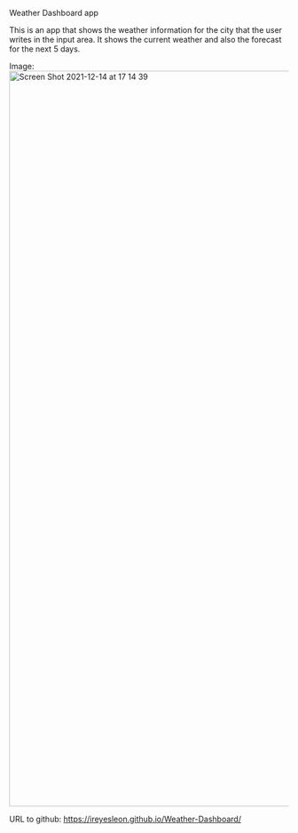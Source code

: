 Weather Dashboard app

This is an app that shows the weather information for the city that the user writes in the input area. It shows the current weather and also the forecast for the next 5 days.

Image:
<img width="1324" alt="Screen Shot 2021-12-14 at 17 14 39" src="https://user-images.githubusercontent.com/89933923/146094810-af9e060a-f75e-40c2-873d-c4fe79e77756.png">

URL to github:
https://ireyesleon.github.io/Weather-Dashboard/
